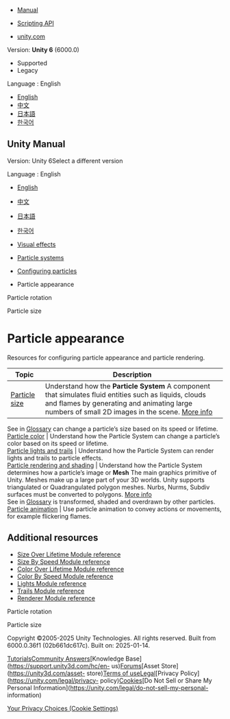 [](https://docs.unity3d.com)

  * [Manual](../Manual/index.html)
  * [Scripting API](../ScriptReference/index.html)

  * [unity.com](https://unity.com/)

Version: **Unity 6** (6000.0)

  * Supported
  * Legacy

Language : English

  * [English](/Manual/particle-appearance.html)
  * [中文](/cn/current/Manual/particle-appearance.html)
  * [日本語](/ja/current/Manual/particle-appearance.html)
  * [한국어](/kr/current/Manual/particle-appearance.html)

[](https://docs.unity3d.com)

## Unity Manual

Version: Unity 6Select a different version

Language : English

  * [English](/Manual/particle-appearance.html)
  * [中文](/cn/current/Manual/particle-appearance.html)
  * [日本語](/ja/current/Manual/particle-appearance.html)
  * [한국어](/kr/current/Manual/particle-appearance.html)

  * [Visual effects](visual-effects.html)
  * [Particle systems](ParticleSystems.html)
  * [Configuring particles](configuring-particles.html)
  * Particle appearance

[](particle-rotation.html)

Particle rotation

[](particle-size.html)

Particle size

# Particle appearance

Resources for configuring particle appearance and particle rendering.

**Topic** | **Description**  
---|---  
[Particle size](particle-size.html) | Understand how the **Particle System** A component that simulates fluid entities such as liquids, clouds and flames by generating and animating large numbers of small 2D images in the scene. [More info](class-ParticleSystem.html)  
See in [Glossary](Glossary.html#particlesystem) can change a particle’s size
based on its speed or lifetime.  
[Particle color](particle-color.html) | Understand how the Particle System can change a particle’s color based on its speed or lifetime.  
[Particle lights and trails](particle-lights-trails.html) | Understand how the Particle System can render lights and trails to particle effects.  
[Particle rendering and shading](particle-rendering-shading.html) | Understand how the Particle System determines how a particle’s image or **Mesh** The main graphics primitive of Unity. Meshes make up a large part of your 3D worlds. Unity supports triangulated or Quadrangulated polygon meshes. Nurbs, Nurms, Subdiv surfaces must be converted to polygons. [More info](mesh.html)  
See in [Glossary](Glossary.html#Mesh) is transformed, shaded and overdrawn by
other particles.  
[Particle animation](particle-animation.html) | Use particle animation to convey actions or movements, for example flickering flames.  
  
## Additional resources

  * [Size Over Lifetime Module reference](PartSysSizeOverLifeModule.html)
  * [Size By Speed Module reference](PartSysSizeBySpeedModule.html)
  * [Color Over Lifetime Module reference](PartSysColorOverLifeModule.html)
  * [Color By Speed Module reference](PartSysColorBySpeedModule.html)
  * [Lights Module reference](PartSysLightsModule.html)
  * [Trails Module reference](PartSysTrailsModule.html)
  * [Renderer Module reference](PartSysRendererModule.html)

[](particle-rotation.html)

Particle rotation

[](particle-size.html)

Particle size

Copyright ©2005-2025 Unity Technologies. All rights reserved. Built from
6000.0.36f1 (02b661dc617c). Built on: 2025-01-14.

[Tutorials](https://learn.unity.com/)[Community
Answers](https://answers.unity3d.com)[Knowledge
Base](https://support.unity3d.com/hc/en-
us)[Forums](https://forum.unity3d.com)[Asset Store](https://unity3d.com/asset-
store)[Terms of
use](https://docs.unity3d.com/Manual/TermsOfUse.html)[Legal](https://unity.com/legal)[Privacy
Policy](https://unity.com/legal/privacy-
policy)[Cookies](https://unity.com/legal/cookie-policy)[Do Not Sell or Share
My Personal Information](https://unity.com/legal/do-not-sell-my-personal-
information)

[Your Privacy Choices (Cookie Settings)](javascript:void\(0\);)


